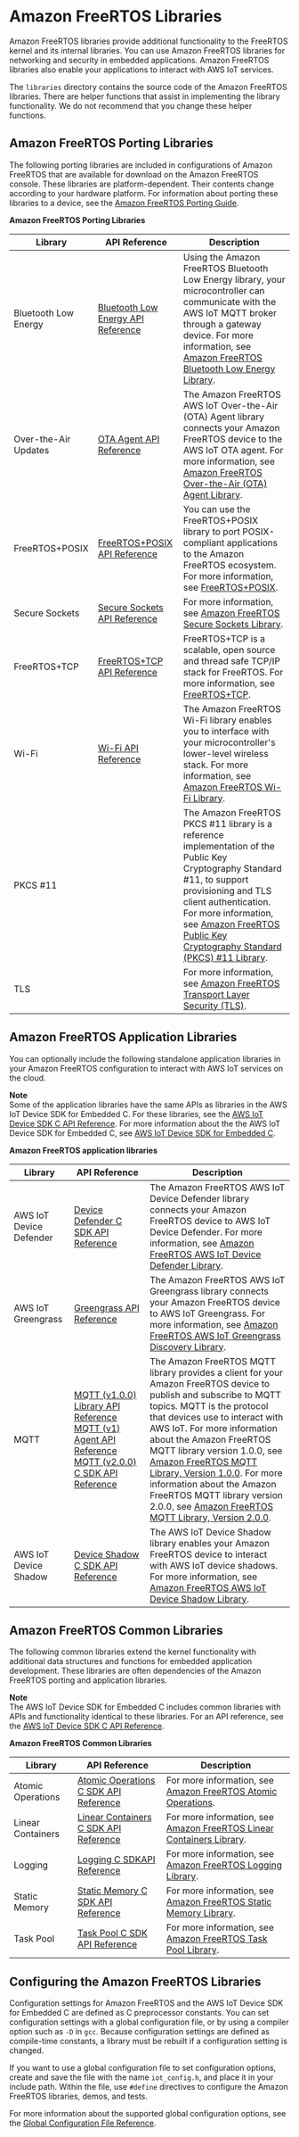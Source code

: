 # Amazon FreeRTOS Libraries<a name="dev-guide-freertos-libraries"></a>

Amazon FreeRTOS libraries provide additional functionality to the FreeRTOS kernel and its internal libraries\. You can use Amazon FreeRTOS libraries for networking and security in embedded applications\. Amazon FreeRTOS libraries also enable your applications to interact with AWS IoT services\.

The `libraries` directory contains the source code of the Amazon FreeRTOS libraries\. There are helper functions that assist in implementing the library functionality\. We do not recommend that you change these helper functions\.

## Amazon FreeRTOS Porting Libraries<a name="dev-guide-freertos-porting-libraries"></a>

The following porting libraries are included in configurations of Amazon FreeRTOS that are available for download on the Amazon FreeRTOS console\. These libraries are platform\-dependent\. Their contents change according to your hardware platform\. For information about porting these libraries to a device, see the [Amazon FreeRTOS Porting Guide](https://docs.aws.amazon.com/freertos/latest/portingguide/)\. 


**Amazon FreeRTOS Porting Libraries**  

| Library | API Reference | Description | 
| --- | --- | --- | 
| Bluetooth Low Energy | [Bluetooth Low Energy API Reference](https://docs.aws.amazon.com/freertos/latest/lib-ref/ble/bt__hal__gatt__client_8h.html) | Using the Amazon FreeRTOS Bluetooth Low Energy library, your microcontroller can communicate with the AWS IoT MQTT broker through a gateway device\. For more information, see [Amazon FreeRTOS Bluetooth Low Energy Library](freertos-ble-library.md)\.  | 
| Over\-the\-Air Updates | [OTA Agent API Reference](https://docs.aws.amazon.com/freertos/latest/lib-ref/html1/aws__ota__agent_8h.html) |  The Amazon FreeRTOS AWS IoT Over\-the\-Air \(OTA\) Agent library connects your Amazon FreeRTOS device to the AWS IoT OTA agent\. For more information, see [Amazon FreeRTOS Over\-the\-Air \(OTA\) Agent Library](ota-agent-library.md)\.  | 
| FreeRTOS\+POSIX | [FreeRTOS\+POSIX API Reference](https://freertos.org/FreeRTOS-Plus/FreeRTOS_Plus_POSIX/API/API_details_doxygen/index.html) |  You can use the FreeRTOS\+POSIX library to port POSIX\-compliant applications to the Amazon FreeRTOS ecosystem\. For more information, see [FreeRTOS\+POSIX](https://freertos.org/FreeRTOS-Plus/FreeRTOS_Plus_POSIX/index.html)\. | 
| Secure Sockets | [Secure Sockets API Reference](https://docs.aws.amazon.com/freertos/latest/lib-ref/html2/secure_sockets/index.html) | For more information, see [Amazon FreeRTOS Secure Sockets Library](secure-sockets.md)\. | 
| FreeRTOS\+TCP | [FreeRTOS\+TCP API Reference](https://freertos.org/FreeRTOS-Plus/FreeRTOS_Plus_TCP/FreeRTOS_TCP_API_Functions.html) |  FreeRTOS\+TCP is a scalable, open source and thread safe TCP/IP stack for FreeRTOS\. For more information, see [FreeRTOS\+TCP](https://freertos.org/FreeRTOS-Plus/FreeRTOS_Plus_TCP/index.html)\.  | 
| Wi\-Fi | [Wi\-Fi API Reference](https://docs.aws.amazon.com/freertos/latest/lib-ref/html2/wifi/index.html) |  The Amazon FreeRTOS Wi\-Fi library enables you to interface with your microcontroller's lower\-level wireless stack\. For more information, see [Amazon FreeRTOS Wi\-Fi Library](freertos-wifi.md)\. | 
| PKCS \#11 |  |  The Amazon FreeRTOS PKCS \#11 library is a reference implementation of the Public Key Cryptography Standard \#11, to support provisioning and TLS client authentication\. For more information, see [Amazon FreeRTOS Public Key Cryptography Standard \(PKCS\) \#11 Library](security-pkcs.md)\.  | 
| TLS |  |  For more information, see [Amazon FreeRTOS Transport Layer Security \(TLS\)](security-tls.md)\.  | 

## Amazon FreeRTOS Application Libraries<a name="dev-guide-freertos-application-libraries"></a>

You can optionally include the following standalone application libraries in your Amazon FreeRTOS configuration to interact with AWS IoT services on the cloud\.

**Note**  
Some of the application libraries have the same APIs as libraries in the AWS IoT Device SDK for Embedded C\. For these libraries, see the [AWS IoT Device SDK C API Reference](https://docs.aws.amazon.com/freertos/latest/lib-ref/c-sdk/main/index.html)\. For more information about the the AWS IoT Device SDK for Embedded C, see [AWS IoT Device SDK for Embedded C](c-sdk.md)\.


**Amazon FreeRTOS application libraries**  

| Library | API Reference | Description | 
| --- | --- | --- | 
| AWS IoT Device Defender | [Device Defender C SDK API Reference](https://docs.aws.amazon.com/freertos/latest/lib-ref/c-sdk/defender/index.html) |  The Amazon FreeRTOS AWS IoT Device Defender library connects your Amazon FreeRTOS device to AWS IoT Device Defender\. For more information, see [Amazon FreeRTOS AWS IoT Device Defender Library](afr-device-defender-library.md)\.  | 
| AWS IoT Greengrass | [Greengrass API Reference](https://docs.aws.amazon.com/freertos/latest/lib-ref/html1/aws__greengrass__discovery_8h.html) |  The Amazon FreeRTOS AWS IoT Greengrass library connects your Amazon FreeRTOS device to AWS IoT Greengrass\. For more information, see [Amazon FreeRTOS AWS IoT Greengrass Discovery Library](freertos-lib-gg-connectivity.md)\.  | 
| MQTT |  [MQTT \(v1\.0\.0\) Library API Reference](https://docs.aws.amazon.com/freertos/latest/lib-ref/html1/aws__mqtt__lib_8h.html) [MQTT \(v1\) Agent API Reference](https://docs.aws.amazon.com/freertos/latest/lib-ref/html1/aws__mqtt__agent_8h.html) [MQTT \(v2\.0\.0\) C SDK API Reference](https://docs.aws.amazon.com/freertos/latest/lib-ref/c-sdk/mqtt/index.html)  |  The Amazon FreeRTOS MQTT library provides a client for your Amazon FreeRTOS device to publish and subscribe to MQTT topics\. MQTT is the protocol that devices use to interact with AWS IoT\. For more information about the Amazon FreeRTOS MQTT library version 1\.0\.0, see [Amazon FreeRTOS MQTT Library, Version 1\.0\.0](freertos-lib-cloud-mqtt.md)\. For more information about the Amazon FreeRTOS MQTT library version 2\.0\.0, see [Amazon FreeRTOS MQTT Library, Version 2\.0\.0](freertos-mqtt-2.md)\.  | 
| AWS IoT Device Shadow | [Device Shadow C SDK API Reference](https://docs.aws.amazon.com/freertos/latest/lib-ref/html1/aws__shadow_8h.html) |  The AWS IoT Device Shadow library enables your Amazon FreeRTOS device to interact with AWS IoT device shadows\. For more information, see [Amazon FreeRTOS AWS IoT Device Shadow Library](freertos-lib-cloud-shadows.md)\.  | 

## Amazon FreeRTOS Common Libraries<a name="dev-guide-freertos-common-libraries"></a>

The following common libraries extend the kernel functionality with additional data structures and functions for embedded application development\. These libraries are often dependencies of the Amazon FreeRTOS porting and application libraries\.

**Note**  
The AWS IoT Device SDK for Embedded C includes common libraries with APIs and functionality identical to these libraries\. For an API reference, see the [AWS IoT Device SDK C API Reference](https://docs.aws.amazon.com/freertos/latest/lib-ref/c-sdk/main/index.html)\.


**Amazon FreeRTOS Common Libraries**  

| Library | API Reference | Description | 
| --- | --- | --- | 
| Atomic Operations | [Atomic Operations C SDK API Reference](https://docs.aws.amazon.com/freertos/latest/lib-ref/c-sdk/platform/iot__atomic__generic_8h.html) | For more information, see [Amazon FreeRTOS Atomic Operations](atomic.md)\.  | 
| Linear Containers | [Linear Containers C SDK API Reference](https://docs.aws.amazon.com/freertos/latest/lib-ref/c-sdk/linear_containers/index.html) | For more information, see [Amazon FreeRTOS Linear Containers Library](lib-linear.md)\.  | 
| Logging | [Logging C SDKAPI Reference](https://docs.aws.amazon.com/freertos/latest/lib-ref/c-sdk/logging/index.html) | For more information, see [Amazon FreeRTOS Logging Library](lib-logging.md)\.  | 
| Static Memory | [Static Memory C SDK API Reference](https://docs.aws.amazon.com/freertos/latest/lib-ref/c-sdk/static_memory/index.html) | For more information, see [Amazon FreeRTOS Static Memory Library](lib-static.md)\.  | 
| Task Pool | [Task Pool C SDK API Reference](https://docs.aws.amazon.com/freertos/latest/lib-ref/c-sdk/taskpool/index.html) | For more information, see [Amazon FreeRTOS Task Pool Library](task-pool.md)\. | 

## Configuring the Amazon FreeRTOS Libraries<a name="lib-config"></a>

Configuration settings for Amazon FreeRTOS and the AWS IoT Device SDK for Embedded C are defined as C preprocessor constants\. You can set configuration settings with a global configuration file, or by using a compiler option such as `-D` in `gcc`\. Because configuration settings are defined as compile\-time constants, a library must be rebuilt if a configuration setting is changed\.

If you want to use a global configuration file to set configuration options, create and save the file with the name `iot_config.h`, and place it in your include path\. Within the file, use `#define` directives to configure the Amazon FreeRTOS libraries, demos, and tests\.

For more information about the supported global configuration options, see the [Global Configuration File Reference](https://docs.aws.amazon.com/freertos/latest/lib-ref/c-sdk/main/global_library_config.html#IOT_CONFIG_FILE)\.